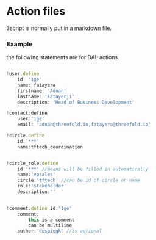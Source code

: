 # Action files

3script is normally put in a markdown file.

### Example 

the following statements are for DAL actions.

```js

!user.define
	id: '1ge'  
	name: fatayera 
	firstname: 'Adnan'
	lastname: 'Fatayerji'
	description: 'Head of Business Development'

!contact:define
    user:'1ge'
	email: 'adnan@threefold.io,fatayera@threefold.io'

!circle.define
    id:'***'
	name:tftech_coordination


!circle_role.define
    id:'***' //means will be filled in automatically
    name:'vpsales'      
	circle:'tftech' //can be id of circle or name
	role:'stakeholder' 
	description:''
	

!comment.define id:'1ge' 
	comment:
		this is a comment
		can be multiline
    author:'despiegk' //is optional


```

